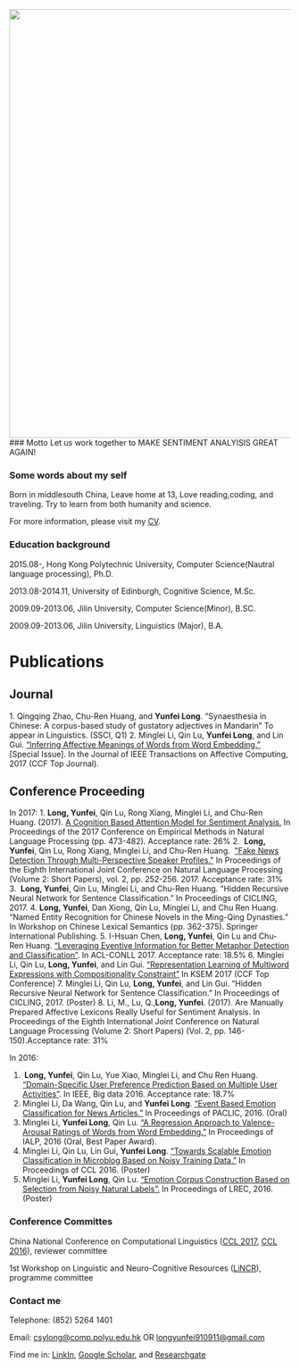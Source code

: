 <img src="http://yunfeilongpoly.github.io/IMG_4496.jpg" widht="1024" height="768"/>
### Motto
Let us work together to MAKE SENTIMENT ANALYISIS GREAT AGAIN! 

### Some words about my self
Born in middlesouth China, Leave home at 13, Love reading,coding, and traveling. Try to learn from both humanity and science.

For more information, please visit my <a href="https://yunfeilongpoly.github.io/Yunfei%20Long%20resume.pdf">CV</a>. 

### Education background

2015.08-,	        Hong Kong Polytechnic University,	Computer Science(Nautral language processing),	            Ph.D. 

2013.08-2014.11, 	University of Edinburgh,	              Cognitive Science,	            M.Sc.

2009.09-2013.06, 	Jilin University,                     Computer Science(Minor),	         B.SC.

2009.09-2013.06, 	Jilin University,	                    Linguistics (Major),              B.A. 


<h1>Publications</h1>
<h2>Journal</h2>
1.	Qingqing Zhao, Chu-Ren Huang, and <b>Yunfei Long</b>. “Synaesthesia in Chinese: A corpus-based study of gustatory adjectives in Mandarin” To appear in Linguistics. (SSCI, Q1)
2.	Minglei Li, Qin Lu, <b>Yunfei Long</b>, and Lin Gui. <a href="http://ieeexplore.ieee.org/abstract/document/7968355/">“Inferring Affective Meanings of Words from Word Embedding.”</a> [Special Issue]. In the Journal of IEEE Transactions on Affective Computing, 2017 (CCF Top Journal).

<h2>Conference Proceeding</h2>
In 2017:
1.	<b>Long, Yunfei</b>, Qin Lu, Rong Xiang, Minglei Li, and Chu-Ren Huang. (2017). <a href="http://www.aclweb.org/anthology/D17-1049">A Cognition Based Attention Model for Sentiment Analysis.</a> In Proceedings of the 2017 Conference on Empirical Methods in Natural Language Processing (pp. 473-482). Acceptance rate: 26%
2.  <b>Long, Yunfei</b>, Qin Lu, Rong Xiang, Minglei Li, and Chu-Ren Huang.  <a href="http://www.aclweb.org/anthology/I17-2043">"Fake News Detection Through Multi-Perspective Speaker Profiles."</a> In Proceedings of the Eighth International Joint Conference on Natural Language Processing (Volume 2: Short Papers), vol. 2, pp. 252-256. 2017. Acceptance rate: 31%
3.	 <b>Long, Yunfei</b>, Qin Lu, Minglei Li, and Chu-Ren Huang. “Hidden Recursive Neural Network for Sentence Classification.” In Proceedings of CICLING, 2017.
4.	<b>Long, Yunfei</b>, Dan Xiong, Qin Lu, Minglei Li, and Chu Ren Huang. “Named Entity Recognition for Chinese Novels in the Ming-Qing Dynasties.” In Workshop on Chinese Lexical Semantics (pp. 362-375). Springer International Publishing.
5.	I-Hsuan Chen, <b>Long, Yunfei</b>, Qin Lu and Chu-Ren Huang. <a href="http://www.aclweb.org/anthology/K17-1006">“Leveraging Eventive Information for Better Metaphor Detection and Classification”</a>. In ACL-CONLL 2017. Acceptance rate: 18.5%
6.	Minglei Li, Qin Lu, <b>Long, Yunfei</b>, and Lin Gui. <a href="https://link.springer.com/chapter/10.1007/978-3-319-63558-3_43">“Representation Learning of Multiword Expressions with Compositionality Constraint”</a> In KSEM 2017 (CCF Top Conference)
7.	Minglei Li, Qin Lu, <b>Long, Yunfei</b>, and Lin Gui. “Hidden Recursive Neural Network for Sentence Classification.” In Proceedings of CICLING, 2017. (Poster)
8.  Li, M., Lu, Q.,<b>Long, Yunfei</b>. (2017). Are Manually Prepared Affective Lexicons Really Useful for Sentiment Analysis. In Proceedings of the Eighth International Joint Conference on Natural Language Processing (Volume 2: Short Papers) (Vol. 2, pp. 146-150).Acceptance rate: 31%

In 2016:
1.	<b> Long, Yunfei</b>, Qin Lu, Yue Xiao, Minglei Li, and Chu Ren Huang. <a href="http://ieeexplore.ieee.org/document/7841066/">“Domain-Specific User Preference Prediction Based on Multiple User Activities”</a>. In IEEE, Big data 2016. Acceptance rate: 18.7%
2.	Minglei Li, Da Wang, Qin Lu, and <b>Yunfei Long</b>. <a href="https://aclanthology.info/papers/Y16-2013/y16-2013">“Event Based Emotion Classification for News Articles.”</a> In Proceedings of PACLIC, 2016. (Oral)
3.	Minglei Li, <b>Yunfei Long</b>, Qin Lu. <a href="http://ieeexplore.ieee.org/abstract/document/7875949/">“A Regression Approach to Valence-Arousal Ratings of Words from Word Embedding.”</a> In Proceedings of IALP, 2016 (Oral, Best Paper Award).
4.	Minglei Li, Qin Lu, Lin Gui, <b>Yunfei Long</b>. <a href="https://link.springer.com/chapter/10.1007/978-3-319-47674-2_33">“Towards Scalable Emotion Classification in Microblog Based on Noisy Training Data.”</a> In Proceedings of CCL 2016. (Poster)
5.	Minglei Li, <b>Yunfei Long</b>, Qin Lu. <a href="http://www.lrec-conf.org/proceedings/lrec2016/pdf/515_Paper.pdf">“Emotion Corpus Construction Based on Selection from Noisy Natural Labels”.</a> In Proceedings of LREC, 2016. (Poster)


### Conference Committes
China National Conference on Computational Linguistics (<a href="http://www.cips-cl.org/static/CCL2017/callfor.html">CCL 2017</a>, <a href="http://www.cips-cl.org/static/CCL2016/en/index.html">CCL 2016</a>), reviewer committee 

1st Workshop on Linguistic and Neuro-Cognitive Resources (<a href="http://lincr2018.cbs.polyu.edu.hk/LiNCR_workshop/">LiNCR</a>), programme committee

### Contact me
Telephone: (852) 5264 1401

Email: <a href="mailto:csylong@comp.polyu.edu.hk">csylong@comp.polyu.edu.hk</a> OR <a href="mailto:longyunfei910911@gmail.com">longyunfei910911@gmail.com</a>  

Find me in: <a href="https://www.linkedin.com/in/yunfei-long-3342b08a/">LinkIn</a>, <a href="https://scholar.google.com.hk/citations?user=2gKA6BUAAAAJ&hl=en">Google Scholar</a>, and <a href="https://www.researchgate.net/profile/Yunfei_Long4">Researchgate</a>
